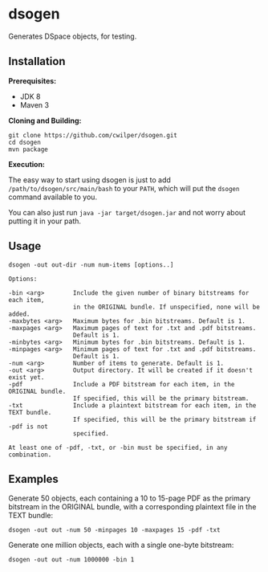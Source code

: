 # dsogen

Generates DSpace objects, for testing.

## Installation

**Prerequisites:**

* JDK 8
* Maven 3

**Cloning and Building:**

    git clone https://github.com/cwilper/dsogen.git
    cd dsogen
    mvn package

**Execution:**

The easy way to start using dsogen is just to add ``/path/to/dsogen/src/main/bash`` to your ``PATH``, which will put the ``dsogen`` command available to you.

You can also just run ``java -jar target/dsogen.jar`` and not worry about putting it in your path.

## Usage

    dsogen -out out-dir -num num-items [options..]

    Options:

    -bin <arg>        Include the given number of binary bitstreams for each item,
                      in the ORIGINAL bundle. If unspecified, none will be added.
    -maxbytes <arg>   Maximum bytes for .bin bitstreams. Default is 1.
    -maxpages <arg>   Maximum pages of text for .txt and .pdf bitstreams.
                      Default is 1.
    -minbytes <arg>   Minimum bytes for .bin bitstreams. Default is 1.
    -minpages <arg>   Minimum pages of text for .txt and .pdf bitstreams.
                      Default is 1.
    -num <arg>        Number of items to generate. Default is 1.
    -out <arg>        Output directory. It will be created if it doesn't exist yet.
    -pdf              Include a PDF bitstream for each item, in the ORIGINAL bundle.
                      If specified, this will be the primary bitstream.
    -txt              Include a plaintext bitstream for each item, in the TEXT bundle.
                      If specified, this will be the primary bitstream if -pdf is not
                      specified.

    At least one of -pdf, -txt, or -bin must be specified, in any combination.

## Examples

Generate 50 objects, each containing a 10 to 15-page PDF as the primary
bitstream in the ORIGINAL bundle, with a corresponding plaintext file in
the TEXT bundle:

    dsogen -out out -num 50 -minpages 10 -maxpages 15 -pdf -txt

Generate one million objects, each with a single one-byte bitstream:

    dsogen -out out -num 1000000 -bin 1
